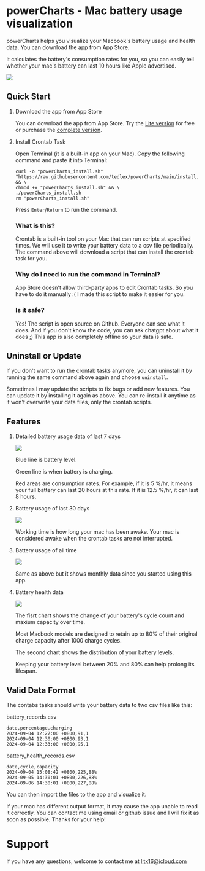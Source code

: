 # powerCharts - Mac battery usage visualization

powerCharts helps you visualize your Macbook's battery usage and health data. You can download the app from App Store.

It calculates the battery's consumption rates for you, so you can easily tell whether your mac's battery can last 10 hours like Apple advertised.

![](https://github.com/user-attachments/assets/364e2b6e-2ece-4961-a6a9-9cfacb9fb9dd)

## Quick Start

1. Download the app from App Store

   You can download the app from App Store. Try the [Lite version](https://apps.apple.com/app/powercharts-lite/id6698893806) for free or purchase the [complete version](https://apps.apple.com/app/powercharts/id6670771667).

2. Install Crontab Task

   Open Terminal (it is a built-in app on your Mac). Copy the following command and paste it into Terminal:

   ```
   curl -o "powerCharts_install.sh" "https://raw.githubusercontent.com/tedlex/powerCharts/main/install.sh" && \
   chmod +x "powerCharts_install.sh" && \
   ./powerCharts_install.sh
   rm "powerCharts_install.sh"
   ```

   Press `Enter`/`Return` to run the command.

   ### What is this?

   Crontab is a built-in tool on your Mac that can run scripts at specified times. We will use it to write your battery data to a csv file periodically. The command above will download a script that can install the crontab task for you.

   ### Why do I need to run the command in Terminal?

   App Store doesn't allow third-party apps to edit Crontab tasks. So you have to do it manually :( I made this script to make it easier for you.

   ### Is it safe?

   Yes! The script is open source on Github. Everyone can see what it does. And if you don't know the code, you can ask chatgpt about what it does ;) This app is also completely offline so your data is safe. 


## Uninstall or Update

If you don't want to run the crontab tasks anymore, you can uninstall it by running the same command above again and choose `uninstall`.

Sometimes I may update the scripts to fix bugs or add new features. You can update it by installing it again as above. You can re-install it anytime as it won't overwrite your data files, only the crontab scripts.

## Features

1. Detailed battery usage data of last 7 days

   ![](https://github.com/user-attachments/assets/364e2b6e-2ece-4961-a6a9-9cfacb9fb9dd)

   Blue line is battery level.

   Green line is when battery is charging.

   Red areas are consumption rates. For example, if it is 5 %/hr, it means your full battery can last 20 hours at this rate. If it is 12.5 %/hr, it can last 8 hours.

2. Battery usage of last 30 days

   ![](https://github.com/user-attachments/assets/bc5a56a4-2c5e-4b39-9fd6-979eb1983c02)

   Working time is how long your mac has been awake. Your mac is considered awake when the crontab tasks are not interrupted.

3. Battery usage of all time

   ![](https://github.com/user-attachments/assets/ea7e72f1-ebf2-4318-aa6c-4b0972784f8b)

   Same as above but it shows monthly data since you started using this app.

4. Battery health data

   ![](https://github.com/user-attachments/assets/f442e62a-da01-4e71-96bc-60fbd02b24c1)

   The fisrt chart shows the change of your battery's cycle count and maxium capacity over time.

   Most Macbook models are designed to retain up to 80% of their original charge capacity after 1000 charge cycles.

   The second chart shows the distribution of your battery levels.

   Keeping your battery level between 20% and 80% can help prolong its lifespan.

## Valid Data Format

The contabs tasks should write your battery data to two csv files like this:

battery_records.csv

```
date,percentage,charging
2024-09-04 12:27:00 +0800,91,1
2024-09-04 12:30:00 +0800,93,1
2024-09-04 12:33:00 +0800,95,1
```

battery_health_records.csv

```
date,cycle,capacity
2024-09-04 15:08:42 +0800,225,88%
2024-09-05 14:30:01 +0800,226,88%
2024-09-06 14:30:01 +0800,227,88%
```

You can then import the files to the app and visualize it.

If your mac has different output format, it may cause the app unable to read it correctly. You can contact me using email or github issue and I will fix it as soon as possible. Thanks for your help!

# Support

If you have any questions, welcome to contact me at litx16@icloud.com
